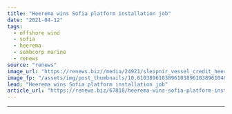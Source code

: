 ```yaml
---
title: "Heerema wins Sofia platform installation job"
date: "2021-04-12"
tags: 
  - offshore wind
  - sofia
  - heerema
  - sembcorp marine
  - renews
source: "renews"
image_url: "https://renews.biz//media/24921/sleipnir_vessel_credit_heerema.jpeg?mode=crop&width=770&heightratio=0.6103896103896103896103896104&slimmage=true"
image_fp: "/assets/img/post_thumbnails/10.6103896103896103896103896104&slimmage=true"
lead: "Heerema wins Sofia platform installation job"
article_url: "https://renews.biz/67818/heerema-wins-sofia-platform-installation-job/"
---
```


---
